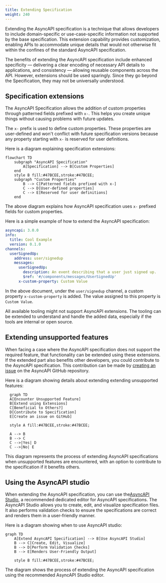 ```yaml
---
title: Extending Specification
weight: 240
---
```


Extending the AsyncAPI specification is a technique that allows developers to include domain-specific or use-case-specific information not supported by the base specification. This extension capability provides customization, enabling APIs to accommodate unique details that would not otherwise fit within the confines of the standard AsyncAPI specification.

The benefits of extending the AsyncAPI specification include enhanced specificity — delivering a clear encoding of necessary API details to applications, and consistency — allowing reusable components across the API. However, extensions should be used sparingly. Since they go beyond the Specification, they may not be universally understood.

## Specification extensions

The AsyncAPI Specification allows the addition of custom properties through patterned fields prefixed with `x-`. This helps you create unique things without causing problems with future updates.

The `x-` prefix is used to define custom properties. These properties are user-defined and won't conflict with future specification versions because any property starting with `x-` is reserved for user definitions.

Here is a diagram explaining specification extensions:

```mermaid
flowchart TD
    subgraph "AsyncAPI Specification"
        A[Specification] --> B[Custom Properties]
    end
    style B fill:#47BCEE,stroke:#47BCEE;
    subgraph "Custom Properties" 
        B --> C[Patterned fields prefixed with x-]
        C --> D[User-defined properties]
        C --> E[Reserved for user definitions]
    end
```

The above diagram explains how AsyncAPI specification uses `x-` prefixed fields for custom properties.

Here is a simple example of how to extend the AsyncAPI specification:

```yml
asyncapi: 3.0.0
info:
  title: Cool Example
  version: 0.1.0
channels:
  userSignedUp:
    address: user/signedup
    messages:
      userSignedUp:
        description: An event describing that a user just signed up.
        $ref: '#/components/messages/UserSignedUp'
      x-custom-property: Custom Value        
```

In the above document, under the `user/signedup` channel, a custom property `x-custom-property` is added. The value assigned to this property is `Custom Value`.

<Remember>
All available tooling might not support AsyncAPI extensions. The tooling can be extended to understand and handle the added data, especially if the tools are internal or open source.
</Remember>

## Extending unsupported features

When facing a case where the AsyncAPI specification does not support the required feature, that functionality can be extended using these extensions. If the extended part also benefits other developers, you could contribute to the AsyncAPI specification. This contribution can be made by [creating an issue](https://github.com/asyncapi/website/issues/new?assignees=alequetzalli+-&labels=%F0%9F%93%91+docs&projects=&template=docs.yml&title=%5B%F0%9F%93%91+Docs%5D%3A+) on the AsyncAPI GitHub repository.

Here is a diagram showing details about extending extending unsupported features:

```mermaid
  graph TD
  A[Encounter Unsupported Feature]
  B[Extend using Extensions]
  C[Beneficial to Others?]
  D[Contribute to Specification]
  E[Create an issue on GitHub]

  style A fill:#47BCEE,stroke:#47BCEE;

  A --> B
  B --> C
  C -->|Yes| D
  C -->|No| E
```

This diagram represents the process of extending AsyncAPI specifications when unsupported features are encountered, with an option to contribute to the specification if it benefits others.

## Using the AsyncAPI studio

When extending the AsyncAPI specification, you can use the[AsyncAPI Studio](https://studio.asyncapi.com/), a recommended dedicated editor for AsyncAPI specifications. The AsyncAPI Studio allows you to create, edit, and visualize specification files. It also performs validation checks to ensure the specifications are correct and renders them in a user-friendly manner.

Here is a diagram showing when to use AsyncAPI studio:

```mermaid
graph TD
    A[Extend AsyncAPI Specification] --> B[Use AsyncAPI Studio]
    B --> C[Create, Edit, Visualize]
    B --> D[Perform Validation Checks]
    B --> E[Renders User-Friendly Output]

    style B fill:#47BCEE,stroke:#47BCEE;
```

 The diagram shows the process of extending the AsyncAPI specification using the recommended AsyncAPI Studio editor.
